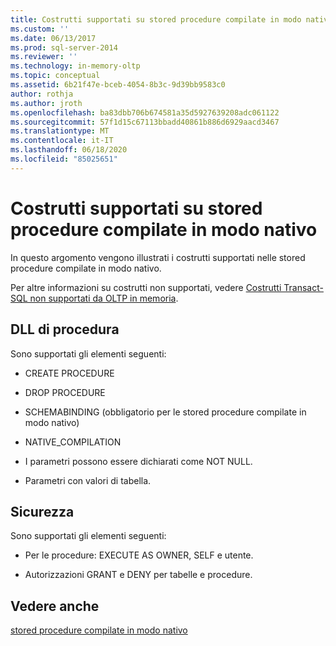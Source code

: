 ```yaml
---
title: Costrutti supportati su stored procedure compilate in modo nativo | Microsoft Docs
ms.custom: ''
ms.date: 06/13/2017
ms.prod: sql-server-2014
ms.reviewer: ''
ms.technology: in-memory-oltp
ms.topic: conceptual
ms.assetid: 6b21f47e-bceb-4054-8b3c-9d39bb9583c0
author: rothja
ms.author: jroth
ms.openlocfilehash: ba83dbb706b674581a35d5927639208adc061122
ms.sourcegitcommit: 57f1d15c67113bbadd40861b886d6929aacd3467
ms.translationtype: MT
ms.contentlocale: it-IT
ms.lasthandoff: 06/18/2020
ms.locfileid: "85025651"
---
```

# <a name="supported-constructs-on-natively-compiled-stored-procedures"></a>Costrutti supportati su stored procedure compilate in modo nativo
  In questo argomento vengono illustrati i costrutti supportati nelle stored procedure compilate in modo nativo.  
  
 Per altre informazioni su costrutti non supportati, vedere [Costrutti Transact-SQL non supportati da OLTP in memoria](transact-sql-constructs-not-supported-by-in-memory-oltp.md).  
  
## <a name="procedure-ddl"></a>DLL di procedura  
 Sono supportati gli elementi seguenti:  
  
-   CREATE PROCEDURE  
  
-   DROP PROCEDURE  
  
-   SCHEMABINDING (obbligatorio per le stored procedure compilate in modo nativo)  
  
-   NATIVE_COMPILATION  
  
-   I parametri possono essere dichiarati come NOT NULL.  
  
-   Parametri con valori di tabella.  
  
## <a name="security"></a>Sicurezza  
 Sono supportati gli elementi seguenti:  
  
-   Per le procedure: EXECUTE AS OWNER, SELF e utente.  
  
-   Autorizzazioni GRANT e DENY per tabelle e procedure.  
  
## <a name="see-also"></a>Vedere anche  
 [stored procedure compilate in modo nativo](natively-compiled-stored-procedures.md)  
  
  
